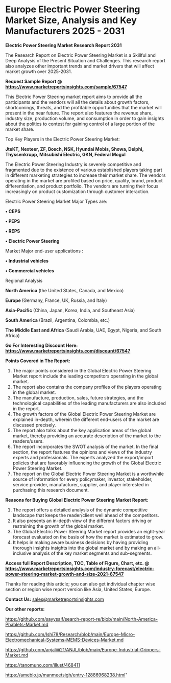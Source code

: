 # Europe Electric Power Steering Market Size, Analysis and Key Manufacturers 2025 - 2031

<strong>Electric Power Steering Market Research Report 2031</strong>

The Research Report on Electric Power Steering Market is a Skillful and Deep Analysis of the Present Situation and Challenges. This research report also analyzes other important trends and market drivers that will affect market growth over 2025-2031.

<strong>Request Sample Report @ <a href=https://www.marketreportsinsights.com/sample/67547>https://www.marketreportsinsights.com/sample/67547</a></strong>

This Electric Power Steering market report aims to provide all the participants and the vendors will all the details about growth factors, shortcomings, threats, and the profitable opportunities that the market will present in the near future. The report also features the revenue share, industry size, production volume, and consumption in order to gain insights about the politics to contest for gaining control of a large portion of the market share.

Top Key Players in the Electric Power Steering Market:

<strong>JteKT, Nexteer, ZF, Bosch, NSK, Hyundai Mobis, Showa, Delphi, Thyssenkrupp, Mitsubishi Electric, GKN, Federal Mogul</strong>

The Electric Power Steering Industry is severely competitive and fragmented due to the existence of various established players taking part in different marketing strategies to increase their market share. The vendors operating in the market are profiled based on price, quality, brand, product differentiation, and product portfolio. The vendors are turning their focus increasingly on product customization through customer interaction.

Electric Power Steering Market Major Types are:

<strong>• CEPS

• PEPS

• REPS

• Electric Power Steering</strong>

Market Major end-user applications :

<strong>• Industrial vehicles

• Commercial vehicles</strong>

Regional Analysis

</u><strong><b>North America</b></strong> (the United States, Canada, and Mexico)

<strong><b>Europe </b></strong>(Germany, France, UK, Russia, and Italy)

<strong><b>Asia-Pacific</b></strong> (China, Japan, Korea, India, and Southeast Asia)

<strong><b>South America</b></strong> (Brazil, Argentina, Colombia, etc.)

<strong><b>The Middle East and Africa</b></strong> (Saudi Arabia, UAE, Egypt, Nigeria, and South Africa)

<strong>Go For Interesting Discount Here: <a href=https://www.marketreportsinsights.com/discount/67547>https://www.marketreportsinsights.com/discount/67547</a></strong>

<strong>Points Covered in The Report:</strong>
<ol>
  <li>The major points considered in the Global Electric Power Steering Market report include the leading competitors operating in the global market.</li>
  <li>The report also contains the company profiles of the players operating in the global market.</li>
  <li>The manufacture, production, sales, future strategies, and the technological capabilities of the leading manufacturers are also included in the report.</li>
  <li>The growth factors of the Global Electric Power Steering Market are explained in-depth, wherein the different end-users of the market are discussed precisely.</li>
  <li>The report also talks about the key application areas of the global market, thereby providing an accurate description of the market to the readers/users.</li>
  <li>The report incorporates the SWOT analysis of the market. In the final section, the report features the opinions and views of the industry experts and professionals. The experts analyzed the export/import policies that are favorably influencing the growth of the Global Electric Power Steering Market.</li>
  <li>The report on the Global Electric Power Steering Market is a worthwhile source of information for every policymaker, investor, stakeholder, service provider, manufacturer, supplier, and player interested in purchasing this research document.</li>
</ol>
<strong>Reasons for Buying Global Electric Power Steering Market Report:</strong>

<ol>
  <li>The report offers a detailed analysis of the dynamic competitive landscape that keeps the reader/client well ahead of the competitors.</li>
  <li>It also presents an in-depth view of the different factors driving or restraining the growth of the global market.</li>
  <li>The Global Electric Power Steering Market report provides an eight-year forecast evaluated on the basis of how the market is estimated to grow.</li>
  <li>It helps in making aware business decisions by having providing thorough insights insights into the global market and by making an all-inclusive analysis of the key market segments and sub-segments.</li>
</ol>
<strong>Access full Report Description, TOC, Table of Figure, Chart, etc. @ <a href=https://www.marketreportsinsights.com/industry-forecast/electric-power-steering-market-growth-and-size-2021-67547>https://www.marketreportsinsights.com/industry-forecast/electric-power-steering-market-growth-and-size-2021-67547</a></strong>


Thanks for reading this article; you can also get individual chapter wise section or region wise report version like Asia, United States, Europe.

<strong>Contact Us:</strong>
sales@marketreportsinsights.com

<strong>Our other reports:</strong>

<a href=https://github.com/sayysaif/search-report-re/blob/main/North-America-Phablets-Market.md>https://github.com/sayysaif/search-report-re/blob/main/North-America-Phablets-Market.md</a>

<a href=https://github.com/Ishi78/Research/blob/main/Europe-Micro-Electromechanical-Systems-MEMS-Devices-Market.md>https://github.com/Ishi78/Research/blob/main/Europe-Micro-Electromechanical-Systems-MEMS-Devices-Market.md</a>

<a href=https://github.com/anjaliiii21/ANJL/blob/main/Europe-Industrial-Grippers-Market.md>https://github.com/anjaliiii21/ANJL/blob/main/Europe-Industrial-Grippers-Market.md</a>

<a href=https://tanomuno.com/illust/468411>https://tanomuno.com/illust/468411</a>

<a href=https://ameblo.jp/manmeetsigh/entry-12886968238.html>https://ameblo.jp/manmeetsigh/entry-12886968238.html</a>"
